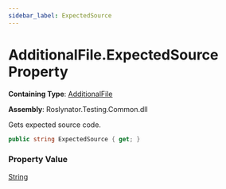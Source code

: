 ```yaml
---
sidebar_label: ExpectedSource
---
```


# AdditionalFile\.ExpectedSource Property

**Containing Type**: [AdditionalFile](../index.md)

**Assembly**: Roslynator\.Testing\.Common\.dll

  
Gets expected source code\.

```csharp
public string ExpectedSource { get; }
```

### Property Value

[String](https://docs.microsoft.com/en-us/dotnet/api/system.string)

